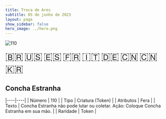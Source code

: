 ```yaml
---
title: Troca de Ares
subtitle: 05 de junho de 2023
layout: page
show_sidebar: false
hero_image: ../hero.png
---
```


![110](https://mastervault-storage-prod.s3.amazonaws.com/media/card_front/pt/600_110_b90b0062841d_pt.png)

<span title="Português" style="font-size: 32px;cursor: pointer;" onclick="javascript:document.querySelector('img[alt=\'110\']').src=document.querySelector('img[alt=\'110\']').src.replace(/card_front\/[^/]+/, 'card_front/pt').replace(/_[^/.0-9]+\.png/, '_pt.png')">🇧🇷</span>
<span title="English" style="font-size: 32px;cursor: pointer;" onclick="javascript:document.querySelector('img[alt=\'110\']').src=document.querySelector('img[alt=\'110\']').src.replace(/card_front\/[^/]+/, 'card_front/en').replace(/_[^/.0-9]+\.png/, '_en.png')">🇺🇸</span>
<span title="Español" style="font-size: 32px;cursor: pointer;" onclick="javascript:document.querySelector('img[alt=\'110\']').src=document.querySelector('img[alt=\'110\']').src.replace(/card_front\/[^/]+/, 'card_front/es').replace(/_[^/.0-9]+\.png/, '_es.png')">🇪🇸</span>
<span title="Français" style="font-size: 32px;cursor: pointer;" onclick="javascript:document.querySelector('img[alt=\'110\']').src=document.querySelector('img[alt=\'110\']').src.replace(/card_front\/[^/]+/, 'card_front/fr').replace(/_[^/.0-9]+\.png/, '_fr.png')">🇫🇷</span>
<span title="Italiano" style="font-size: 32px;cursor: pointer;" onclick="javascript:document.querySelector('img[alt=\'110\']').src=document.querySelector('img[alt=\'110\']').src.replace(/card_front\/[^/]+/, 'card_front/it').replace(/_[^/.0-9]+\.png/, '_it.png')">🇮🇹</span>
<span title="Deutsche" style="font-size: 32px;cursor: pointer;" onclick="javascript:document.querySelector('img[alt=\'110\']').src=document.querySelector('img[alt=\'110\']').src.replace(/card_front\/[^/]+/, 'card_front/de').replace(/_[^/.0-9]+\.png/, '_de.png')">🇩🇪</span>
<span title="简体中文" style="font-size: 32px;cursor: pointer;" onclick="javascript:document.querySelector('img[alt=\'110\']').src=document.querySelector('img[alt=\'110\']').src.replace(/card_front\/[^/]+/, 'card_front/zh-hans').replace(/_[^/.0-9]+\.png/, '_zh-hans.png')">🇨🇳</span>
<span title="繁體中文" style="font-size: 32px;cursor: pointer;" onclick="javascript:document.querySelector('img[alt=\'110\']').src=document.querySelector('img[alt=\'110\']').src.replace(/card_front\/[^/]+/, 'card_front/zh-hant').replace(/_[^/.0-9]+\.png/, '_zh-hant.png')">🇨🇳</span>
<span title="한국어" style="font-size: 32px;cursor: pointer;" onclick="javascript:document.querySelector('img[alt=\'110\']').src=document.querySelector('img[alt=\'110\']').src.replace(/card_front\/[^/]+/, 'card_front/ko').replace(/_[^/.0-9]+\.png/, '_ko.png')">🇰🇷</span>

## Concha Estranha

|----|----|
| Número | 110 |
| Tipo | Criatura (Token) |
| Atributos | Fera |
| Texto | Concha Estranha não pode lutar ou coletar. Ação: Coloque Concha Estranha em sua mão. |
| Raridade | Token |

